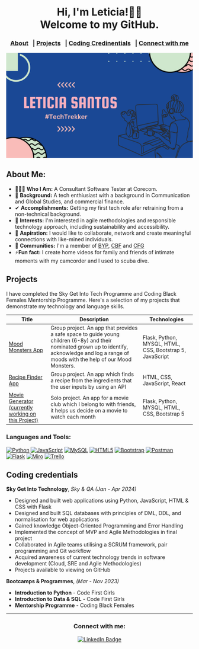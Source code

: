 <!-- GREETING SECTION --> 
<div align=center>
 <h1>Hi, I'm Leticia!👋🏽<br>Welcome to my GitHub.</h1>
</div> 

<!-- NAV SECTION-->
<div align=center>

 ### [About](#About-Me) &nbsp; | [Projects](#Projects) &nbsp; |  [Coding Credinentials](#Coding-credentials) &nbsp; | [Connect with me](#Connect-with-me)  
</div>

<!-- BANNER SECTION -->
<img src="https://github.com/Leticia-Santos922/Leticia-Santos922/blob/main/Purple%20Gradient%20Canva%20Banner.png"  alt="banner">

<!-- ABOUT ME SECTION -->
## About Me: 
- 👩🏽‍💻 **Who I Am:** A Consultant Software Tester at Corecom. 
- 🔎 **Background:** A tech enthiusiast with a background in Communication and Global Studies, and commercial finance.
- ✔ **Accomplishments:** Getting my first tech role afer retraining from a non-technical background.
- 🤔 **Interests:** I'm interested in agile methodologies and responsible technology approach, including sustainability and accessibility.
- 💫 **Aspiration:** I would like to collaborate, network and create meaningful connections with like-mined individuals. 
- 🚀 **Communities:** I'm a member of [BYP](https://javelin.byp.network/version-live/company/byp-leeds), [CBF](https://codingblackfemales.com/) and [CFG](https://codefirstgirls.com/)
- ⚡**Fun fact:** I create home videos for family and friends of intimate moments with my camcorder and I used to scuba dive.

<!-- PROJECTS --> 
## Projects 
I have completed the Sky Get Into Tech Programme and Coding Black Females Mentorship Programme. Here's a selection of my projects that demonstrate my technology and language skills.

| Title    | Description | Technologies|
| -------- | --------| -------- |
|[Mood Monsters App][1]| Group project. An app that provides a safe space to guide young children (6-8y) and their nominated grown up to identify, acknowledge and log a range of moods with the help of our Mood Monsters.| Flask, Python, MYSQL, HTML, CSS, Bootstrap 5, JavaScript |
|[Recipe Finder App][2]| Group project. An app which finds a recipe from the ingredients that the user inputs by using an API | HTML, CSS, JavaScript, React|
|[Movie Generator (currently working on this Project)][3]| Solo project. An app for a movie club which I belong to with friends, it helps us decide on a movie to watch each month | Flask, Python, MYSQL, HTML, CSS, Bootstrap 5 |

[1]:https://github.com/CallyKilduff123/mood_monsters
[2]:https://github.com/Leticia-Santos922/recipe-react-app
[3]:https://github.com/Leticia-Santos922/w11_Flask_Movie_App

<!-- TECHNOLOGY BADGES --> 
### Languages and Tools: 
[![Python](https://img.shields.io/badge/Python-FFD43B?style=for-the-badge&logo=python&logoColor=blue)](https://docs.python.org/3.13/)
[![JavaScript](https://img.shields.io/badge/JavaScript-323330?style=for-the-badge&logo=javascript&logoColor=F7DF1E)](https://www.w3schools.com/js/)
[![MySQL](https://img.shields.io/badge/MySQL-005C84?style=for-the-badge&logo=mysql&logoColor=white)](href="https://www.mysql.com/)
[![HTML5](https://img.shields.io/badge/HTML5-E34F26?style=for-the-badge&logo=html5&logoColor=white)](https://html.com/html5/)
[![Bootstrap](https://img.shields.io/badge/Bootstrap-563D7C?style=for-the-badge&logo=bootstrap&logoColor=white)](https://getbootstrap.com/)
[![Postman](https://img.shields.io/badge/Postman-FF6C37?style=for-the-badge&logo=Postman&logoColor=white)](https://www.postman.com/)
[![Flask](https://img.shields.io/badge/Flask-000000?style=for-the-badge&logo=flask&logoColor=white)](https://flask.palletsprojects.com/en/3.0.x/)
[![Miro](https://img.shields.io/badge/Miro-F7C922?style=for-the-badge&logo=Miro&logoColor=050036)](https://miro.com/)
[![Trello](https://img.shields.io/badge/Trello-0052CC?style=for-the-badge&logo=trello&logoColor=white)](https://trello.com/)

<!-- CREDENTIALS --> 
## Coding credentials

<strong>Sky Get Into Technology</strong>, <em>Sky & QA (Jan - Apr 2024)</em>
 * Designed and built web applications using Python, JavaScript, HTML & CSS with Flask
 * Designed and built SQL databases with principles of DML, DDL, and normalisation for web applications
 * Gained knowledge Object-Oriented Programming and Error Handling 
 * Implemented the concept of MVP and Agile Methodologies in final project 
 * Collaborated in Agile teams utilising a SCRUM framework, pair programming and Git workflow 
 * Acquired awareness of current technology trends in software development (Cloud, SRE and Agile Methodologies)
 * Projects available to viewing on GitHub
   
<strong>Bootcamps & Programmes</strong>, <em>(Mar - Nov 2023)</em>
 - **Introduction to Python** - Code First Girls 
- **Introduction to Data & SQL** - Code First Girls 
- **Mentorship Programme** - Coding Black Females 

<!-- SOCIALS AND EMAIL --> 
<hr>
<div align="center">

### Connect with me:
<a href="https://www.linkedin.com/in/leticia-santos-05733b1ba"> <img src="https://img.shields.io/badge/LinkedIn-0077B5?style=for-the-badge&logo=linkedin&logoColor=white" alt="LinkedIn Badge"></a>

</div>
